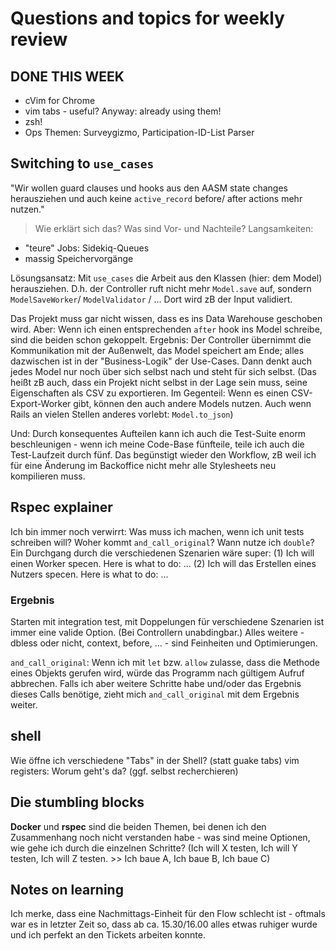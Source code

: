 # Questions and topics for weekly review

## DONE THIS WEEK
* cVim for Chrome
* vim tabs - useful? Anyway: already using them!
* zsh!
* Ops Themen: Surveygizmo, Participation-ID-List Parser

## Switching to `use_cases`
"Wir wollen guard clauses und hooks aus den AASM state changes
herausziehen und auch keine `active_record` before/ after actions mehr
nutzen."

> Wie erklärt sich das? Was sind Vor- und Nachteile?
Langsamkeiten:
* "teure" Jobs: Sidekiq-Queues
* massig Speichervorgänge

Lösungsansatz:
Mit `use_cases` die Arbeit aus den Klassen (hier: dem Model)
herausziehen. D.h. der Controller ruft nicht mehr `Model.save` auf,
sondern `ModelSaveWorker`/ `ModelValidator` / ... Dort wird zB der Input
validiert.

Das Projekt muss gar nicht wissen, dass es ins Data Warehouse geschoben
wird. Aber: Wenn ich einen entsprechenden `after` hook ins Model schreibe,
sind die beiden schon gekoppelt.
Ergebnis: Der Controller übernimmt die Kommunikation mit der Außenwelt,
das Model speichert am Ende; alles dazwischen ist in der
"Business-Logik" der Use-Cases. Dann denkt auch jedes Model nur noch
über sich selbst nach und steht für sich selbst.
(Das heißt zB auch, dass ein Projekt nicht selbst in der Lage sein
muss, seine Eigenschaften als CSV zu exportieren. Im Gegenteil: Wenn es
einen CSV-Export-Worker gibt, können den auch andere Models nutzen. Auch
wenn Rails an vielen Stellen anderes vorlebt: `Model.to_json`)

Und: Durch konsequentes Aufteilen kann ich auch die Test-Suite enorm
beschleunigen - wenn ich meine Code-Base fünfteile, teile ich auch die
Test-Laufzeit durch fünf. Das begünstigt wieder den Workflow, zB weil
ich für eine Änderung im Backoffice nicht mehr alle Stylesheets neu
kompilieren muss.

## Rspec explainer
Ich bin immer noch verwirrt: Was muss ich machen, wenn ich unit tests
schreiben will? Woher kommt `and_call_original`? Wann nutze ich
`double`? Ein Durchgang durch die verschiedenen Szenarien wäre super:
(1) Ich will einen Worker specen. Here is what to do: ...
(2) Ich will das Erstellen eines Nutzers specen. Here is what to do:
...

### Ergebnis
Starten mit integration test, mit Doppelungen für verschiedene Szenarien
ist immer eine valide Option. (Bei Controllern unabdingbar.)
Alles weitere - dbless oder nicht, context, before, ... - sind
Feinheiten und Optimierungen.

`and_call_original`: Wenn ich mit `let` bzw. `allow` zulasse, dass die
Methode eines Objekts gerufen wird, würde das Programm nach gültigem
Aufruf abbrechen. Falls ich aber weitere Schritte habe und/oder das
Ergebnis dieses Calls benötige, zieht mich `and_call_original` mit dem
Ergebnis weiter.

## shell
Wie öffne ich verschiedene "Tabs" in der Shell? (statt guake tabs)
vim registers: Worum geht's da? (ggf. selbst recherchieren)

## Die stumbling blocks
**Docker** und **rspec** sind die beiden Themen, bei denen ich den
Zusammenhang noch nicht verstanden habe - was sind meine Optionen, wie
gehe ich durch die einzelnen Schritte? (Ich will X testen, Ich will Y
testen, Ich will Z testen. >> Ich baue A, Ich baue B, Ich baue C)

## Notes on learning
Ich merke, dass eine Nachmittags-Einheit für den Flow schlecht ist -
oftmals war es in letzter Zeit so, dass ab ca. 15.30/16.00 alles etwas
ruhiger wurde und ich perfekt an den Tickets arbeiten konnte.
